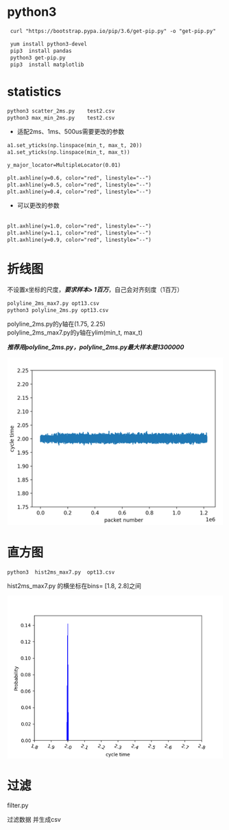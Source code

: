 # python3

```
 curl "https://bootstrap.pypa.io/pip/3.6/get-pip.py" -o "get-pip.py"
```

```
 yum install python3-devel 
 pip3  install pandas
 python3 get-pip.py 
 pip3  install matplotlib
```

# statistics


```
python3 scatter_2ms.py    test2.csv
python3 max_min_2ms.py    test2.csv
```

+ 适配2ms、1ms、500us需要更改的参数   

```
a1.set_yticks(np.linspace(min_t, max_t, 20)) 
a1.set_yticks(np.linspace(min_t, max_t)) 
```

```
y_major_locator=MultipleLocator(0.01)
```

```
plt.axhline(y=0.6, color="red", linestyle="--")
plt.axhline(y=0.5, color="red", linestyle="--")
plt.axhline(y=0.4, color="red", linestyle="--")
```

+ 可以更改的参数   
```

plt.axhline(y=1.0, color="red", linestyle="--")
plt.axhline(y=1.1, color="red", linestyle="--")
plt.axhline(y=0.9, color="red", linestyle="--")
```

# 折线图

不设置x坐标的尺度，***要求样本> 1百万***，自己会对齐刻度（1百万）  

```
polyline_2ms_max7.py opt13.csv 
python3 polyline_2ms.py opt13.csv 
```

polyline_2ms.py的y轴在(1.75, 2.25)  
polyline_2ms_max7.py的y轴在ylim(min_t, max_t)  

***推荐用polyline_2ms.py，polyline_2ms.py最大样本是1300000***  

![image](pic/poly.png)

# 直方图

```
python3  hist2ms_max7.py  opt13.csv 
```
hist2ms_max7.py 的横坐标在bins= [1.8, 2.8]之间

![image](pic/ether.png)

# 过滤

filter.py

过滤数据 并生成csv